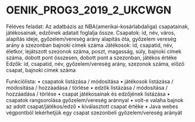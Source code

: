 ﻿# OENIK_PROG3_2019_2_UKCWGN
Féléves feladat:
Az adatbázis az NBA(amerikai-kosárlabdaliga) csapatainak, játékosainak, edzőinek adatait foglalja össze.
Csapatok: id, név, város, alapítás ideje, győzelem/vereség arány alapítás óta, győzelem vereség arány a szezonban bajnoki címek száma
Játékosok: id, csapatid, név, életkor, lejátszott szezonok száma, poszt, magasság, súly, bajnoki címek száma, dobott pont összesen, dobott pont a szezonban, játékos értéke
Edzők: id, csapatid, név,  győzelem/vereség arány, szezonok száma, előző csapat, bajnoki címek száma

Funkciólista: 
•	csapatok listázása / módosítása
•	játékosok listázása / módosítása / hozzáadása / törlése
•	edzők listázása / módosítása / hozzáadása / törlése
•	csapat játékosainak és edzőjének listázása
•	csapatok rangsorolása győzelem/vereség aránnyal
•	volt-e valaha bajnok az adott csapat/játékos/edző
•	kiválasztott csapat értéke
•	Java webes végpontból lekérhetjük egy csapat szezonbeli győzelem/vereség arányát

